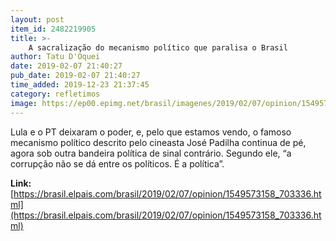 ```yaml
---
layout: post
item_id: 2482219905
title: >-
    A sacralização do mecanismo político que paralisa o Brasil
author: Tatu D'Oquei
date: 2019-02-07 21:40:27
pub_date: 2019-02-07 21:40:27
time_added: 2019-12-23 21:37:45
category: refletimos
image: https://ep00.epimg.net/brasil/imagenes/2019/02/07/opinion/1549573158_703336_1549574013_rrss_normal.jpg
---
```


Lula e o PT deixaram o poder, e, pelo que estamos vendo, o famoso mecanismo político descrito pelo cineasta José Padilha continua de pé, agora sob outra bandeira política de sinal contrário. Segundo ele, “a corrupção não se dá entre os políticos. É a política”.

**Link:** [https://brasil.elpais.com/brasil/2019/02/07/opinion/1549573158_703336.html](https://brasil.elpais.com/brasil/2019/02/07/opinion/1549573158_703336.html)

